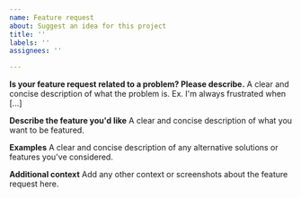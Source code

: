 ```yaml
---
name: Feature request
about: Suggest an idea for this project
title: ''
labels: ''
assignees: ''

---
```


**Is your feature request related to a problem? Please describe.**
A clear and concise description of what the problem is. Ex. I'm always frustrated when [...]

**Describe the feature you'd like**
A clear and concise description of what you want to be featured.

**Examples**
A clear and concise description of any alternative solutions or features you've considered.

**Additional context**
Add any other context or screenshots about the feature request here.
